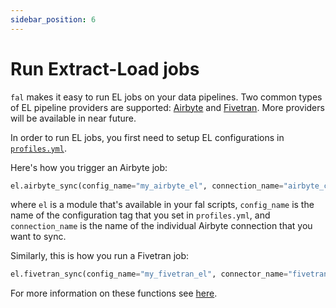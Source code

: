 ```yaml
---
sidebar_position: 6
---
```


# Run Extract-Load jobs
`fal` makes it easy to run EL jobs on your data pipelines. Two common types of EL pipeline providers are supported: [Airbyte](https://docs.airbyte.com/) and [Fivetran](https://fivetran.com/docs/getting-started). More providers will be available in near future.

In order to run EL jobs, you first need to setup EL configurations in [`profiles.yml`](../credentials-profile#exctract-load-configuration).

Here's how you trigger an Airbyte job:

```python
el.airbyte_sync(config_name="my_airbyte_el", connection_name="airbyte_connection_1")
```
where `el` is a module that's available in your fal scripts, `config_name` is the name of the configuration tag that you set in `profiles.yml`, and `connection_name` is the name of the individual Airbyte connection that you want to sync.

Similarly, this is how you run a Fivetran job:

```python
el.fivetran_sync(config_name="my_fivetran_el", connector_name="fivetran_connector_1")
```

For more information on these functions see [here](../../Reference/variables-and-functions#airbyte_sync-and-fivetran_sync-functions).
